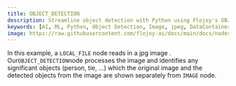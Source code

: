 ```yaml
---
title: OBJECT_DETECTION
description: Streamline object detection with Python using Flojoy's OBJECT_DETECTION node that detects objects in the input image,and returns an 'image' DataContainer with those objects highlighted.
keywords: [AI, ML, Python, Object Detection, Image, jpeg, DataContainer]
image: https://raw.githubusercontent.com/flojoy-ai/docs/main/docs/nodes/AI_ML/OBJECT_DETECTION/OBJECT_DETECTION/examples/EX1/output.jpeg
---
```


In this example, a `LOCAL_FILE` node reads in a jpg image . Our`OBJECT_DETECTION`node processes the image and identifies any significant objects (person, tie, ...) which the original image and the detected objects from the image are shown separately from `IMAGE` node.